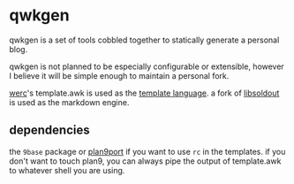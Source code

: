 # qwkgen

qwkgen is a set of tools cobbled together to statically generate a personal blog.

qwkgen is not planned to be especially configurable or extensible, however I believe it will be simple enough to maintain a personal fork.

[werc][0]'s template.awk is used as the [template language][2].
a fork of [libsoldout][1] is used as the markdown engine.

## dependencies

the `9base` package or [plan9port][3] if you want to use `rc` in the templates. if you don't want to touch plan9, you can always pipe the output of template.awk to whatever shell you are using.

[0]: http://werc.cat-v.org/
[1]: https://github.com/faelys/libsoldout
[2]: http://werc.cat-v.org/docs/rc-template-lang
[3]: https://github.com/9fans/plan9port

